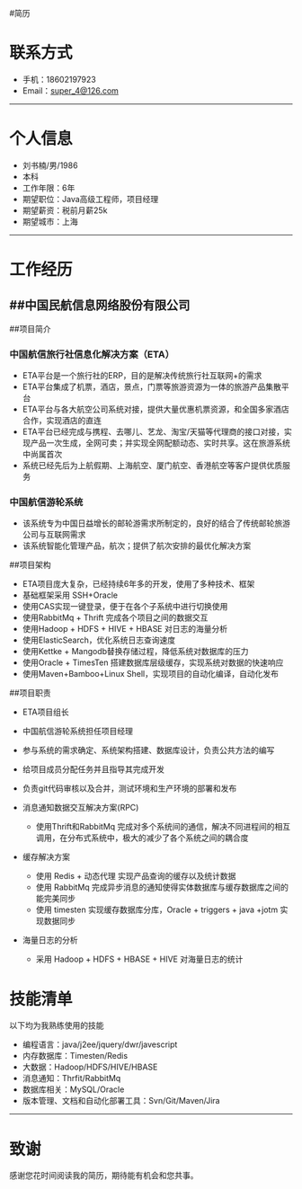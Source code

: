 #简历


# 联系方式
- 手机：18602197923
- Email：super_4@126.com

---

# 个人信息

 - 刘书楠/男/1986
 - 本科
 - 工作年限：6年
 - 期望职位：Java高级工程师，项目经理
 - 期望薪资：税前月薪25k
 - 期望城市：上海

---

# 工作经历
##中国民航信息网络股份有限公司
-

##项目简介

### 中国航信旅行社信息化解决方案（ETA）
* ETA平台是一个旅行社的ERP，目的是解决传统旅行社互联网+的需求
* ETA平台集成了机票，酒店，景点，门票等旅游资源为一体的旅游产品集散平台
* ETA平台与各大航空公司系统对接，提供大量优惠机票资源，和全国多家酒店合作，实现酒店的直连
* ETA平台已经完成与携程、去哪儿、艺龙、淘宝/天猫等代理商的接口对接，实现产品一次生成，全网可卖；并实现全网配额动态、实时共享。这在旅游系统中尚属首次
* 系统已经先后为上航假期、上海航空、厦门航空、香港航空等客户提供优质服务






### 中国航信游轮系统
* 该系统专为中国日益增长的邮轮游需求所制定的，良好的结合了传统邮轮旅游公司与互联网需求
* 该系统智能化管理产品，航次；提供了航次安排的最优化解决方案


##项目架构

* ETA项目庞大复杂，已经持续6年多的开发，使用了多种技术、框架
* 基础框架采用 SSH+Oracle
* 使用CAS实现一键登录，便于在各个子系统中进行切换使用
* 使用RabbitMq + Thrift 完成各个项目之间的数据交互
* 使用Hadoop + HDFS + HIVE + HBASE 对日志的海量分析
* 使用ElasticSearch，优化系统日志查询速度
* 使用Kettke + Mangodb替换存储过程，降低系统对数据库的压力
* 使用Oracle + TimesTen 搭建数据库层级缓存，实现系统对数据的快速响应
* 使用Maven+Bamboo+Linux Shell，实现项目的自动化编译，自动化发布


##项目职责

* ETA项目组长
* 中国航信游轮系统担任项目经理
* 参与系统的需求确定、系统架构搭建、数据库设计，负责公共方法的编写
* 给项目成员分配任务并且指导其完成开发
* 负责git代码审核以及合并，测试环境和生产环境的部署和发布
* 消息通知数据交互解决方案(RPC)
  * 使用Thrift和RabbitMq 完成对多个系统间的通信，解决不同进程间的相互调用，在分布式系统中，极大的减少了各个系统之间的耦合度

* 缓存解决方案
  * 使用 Redis + 动态代理 实现产品查询的缓存以及统计数据
  * 使用 RabbitMq 完成异步消息的通知使得实体数据库与缓存数据库之间的能完美同步
  * 使用 timesten 实现缓存数据库分库，Oracle + triggers + java +jotm 实现数据同步

* 海量日志的分析
  * 采用 Hadoop + HDFS + HBASE + HIVE 对海量日志的统计


# 技能清单

以下均为我熟练使用的技能

- 编程语言：java/j2ee/jquery/dwr/javescript
- 内存数据库：Timesten/Redis
- 大数据：Hadoop/HDFS/HIVE/HBASE
- 消息通知：Thrfit/RabbitMq
- 数据库相关：MySQL/Oracle
- 版本管理、文档和自动化部署工具：Svn/Git/Maven/Jira


---

# 致谢
感谢您花时间阅读我的简历，期待能有机会和您共事。